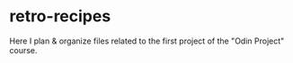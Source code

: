 # retro-recipes
Here I plan &amp; organize files related to the first project of the "Odin Project" course.
